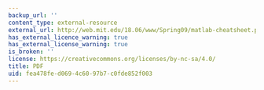 ```yaml
---
backup_url: ''
content_type: external-resource
external_url: http://web.mit.edu/18.06/www/Spring09/matlab-cheatsheet.pdf
has_external_licence_warning: true
has_external_license_warning: true
is_broken: ''
license: https://creativecommons.org/licenses/by-nc-sa/4.0/
title: PDF
uid: fea478fe-d069-4c60-97b7-c0fde852f003
---
```

